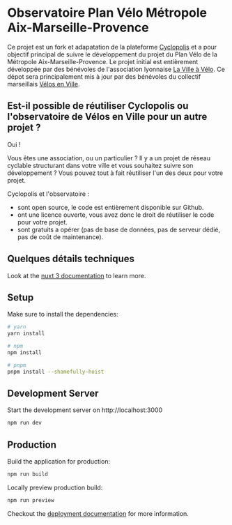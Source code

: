 # Observatoire Plan Vélo Métropole Aix-Marseille-Provence

Ce projet est un fork et adapatation de la plateforme [Cyclopolis](https://github.com/benoitdemaegdt/voieslyonnaises) et a pour objectif principal de suivre le développement du projet du Plan Vélo de la Métropole Aix-Marseille-Provence.
Le projet initial est entièrement développée par des bénévoles de l'association lyonnaise [La Ville à Vélo](https://lavilleavelo.org/).
Ce dépot sera principalement mis à jour par des bénévoles du collectif marseillais [Vélos en Ville](https://velosenville.org).


## Est-il possible de réutiliser Cyclopolis ou l'observatoire de Vélos en Ville pour un autre projet ?

Oui !

Vous êtes une association, ou un particulier ? Il y a un projet de réseau cyclable structurant dans votre ville et vous souhaitez suivre son développement ? Vous pouvez tout à fait réutiliser l'un des deux pour votre projet.

Cyclopolis et l'observatoire : 
- sont open source, le code est entièrement disponible sur Github.
- ont une licence ouverte, vous avez donc le droit de réutiliser le code pour votre projet.
- sont gratuits a opérer (pas de base de données, pas de serveur dédié, pas de coût de maintenance).


## Quelques détails techniques 
Look at the [nuxt 3 documentation](https://v3.nuxtjs.org) to learn more.

## Setup

Make sure to install the dependencies:

```bash
# yarn
yarn install

# npm
npm install

# pnpm
pnpm install --shamefully-hoist
```

## Development Server

Start the development server on http://localhost:3000

```bash
npm run dev
```

## Production

Build the application for production:

```bash
npm run build
```

Locally preview production build:

```bash
npm run preview
```

Checkout the [deployment documentation](https://v3.nuxtjs.org/guide/deploy/presets) for more information.
